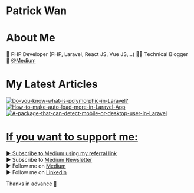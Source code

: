 # Patrick Wan

# About Me
👦 PHP Developer (PHP, Laravel, React JS, Vue JS,...) 👨‍💻 Technical Blogger 📰 [@Medium](https://medium.com/@patrickwanchinyeep)


# My Latest Articles
<a target="_blank" href="https://github-readme-medium-recent-article.vercel.app/medium/@patrickwanchinyeep/0"><img src="https://github-readme-medium-recent-article.vercel.app/medium/@patrickwanchinyeep/0" alt="Do-you-know-what-is-polymorphic-in-Laravel?"> 
<a target="_blank" href="https://github-readme-medium-recent-article.vercel.app/medium/@patrickwanchinyeep/1"><img src="https://github-readme-medium-recent-article.vercel.app/medium/@patrickwanchinyeep/1" alt="How-to-make-auto-load-more-in-Laravel-App"> 
<a target="_blank" href="https://github-readme-medium-recent-article.vercel.app/medium/@patrickwanchinyeep/2"><img src="https://github-readme-medium-recent-article.vercel.app/medium/@patrickwanchinyeep/2" alt="A-package-that-can-detect-mobile-or-desktop-user-in-Laravel"> 

    
# If you want to support me: <br/>
▶ Subscribe to [Medium using my referral link](https://patrickwanchinyeep.medium.com/membership)  
▶ Subscribe to [Medium Newsletter](https://patrickwanchinyeep.medium.com/subscribe)  
▶ Follow me on [Medium](https://medium.com/@patrickwanchinyeep)  
▶ Follow me on [LinkedIn](https://www.linkedin.com/in/patrick-wan-149622136/)  


Thanks in advance 🙂
